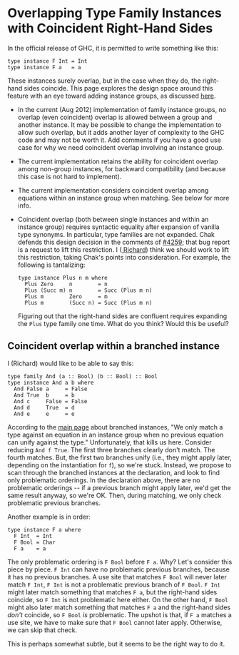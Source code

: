 # Overlapping Type Family Instances with Coincident Right-Hand Sides



In the official release of GHC, it is permitted to write something like this:


```wiki
type instance F Int = Int
type instance F a   = a
```


These instances surely overlap, but in the case when they do, the right-hand sides coincide. This page explores the design space around this feature with an eye toward adding instance groups, as discussed [here](new-axioms).


- In the current (Aug 2012) implementation of family instance groups, no overlap (even coincident) overlap is allowed between a group and another instance. It may be possible to change the implementation to allow such overlap, but it adds another layer of complexity to the GHC code and may not be worth it. Add comments if you have a good use case for why we need coincident overlap involving an instance group.

- The current implementation retains the ability for coincident overlap among non-group instances, for backward compatibility (and because this case is not hard to implement).

- The current implementation considers coincident overlap among equations within an instance group when matching. See below for more info.

- Coincident overlap (both between single instances and within an instance group) requires syntactic equality after expansion of vanilla type synonyms. In particular, type families are not expanded. Chak defends this design decision in the comments of [\#4259](https://gitlab.staging.haskell.org/ghc/ghc/issues/4259); that bug report is a request to lift this restriction. I ([
  Richard](http://www.cis.upenn.edu/~eir)) think we should work to lift this restriction, taking Chak's points into consideration. For example, the following is tantalizing:

  ```wiki
  type instance Plus n m where
    Plus Zero     n        = n
    Plus (Succ m) n        = Succ (Plus m n)
    Plus m        Zero     = m
    Plus m        (Succ n) = Succ (Plus m n)
  ```

  Figuring out that the right-hand sides are confluent requires expanding the `Plus` type family one time. What do you think? Would this be useful?

## Coincident overlap within a branched instance



I (Richard) would like to be able to say this:


```wiki
type family And (a :: Bool) (b :: Bool) :: Bool
type instance And a b where
  And False a     = False
  And True  b     = b
  And c     False = False
  And d     True  = d
  And e     e     = e
```


According to the [main page](new-axioms) about branched instances, "We only match a type against an equation in an instance group when no previous equation can unify against the type." Unfortunately, that kills us here. Consider reducing `And f True`. The first three branches clearly don't match. The fourth matches. But, the first two branches unify (i.e., they might apply later, depending on the instantiation for `f`), so we're stuck. Instead, we propose to scan through the branched instances at the declaration, and look to find only problematic orderings. In the declaration above, there are no problematic orderings -- if a previous branch might apply later, we'd get the same result anyway, so we're OK. Then, during matching, we only check problematic previous branches.



Another example is in order:


```wiki
type instance F a where
  F Int  = Int
  F Bool = Char
  F a    = a
```


The only problematic ordering is `F Bool` before `F a`. Why? Let's consider this piece by piece. `F Int` can have no problematic previous branches, because it has no previous branches. A use site that matches `F Bool` will never later match `F Int`, `F Int` is not a problematic previous branch of `F Bool`. `F Int` might later match something that matches `F a`, but the right-hand sides coincide, so `F Int` is not problematic here either. On the other hand, `F Bool` might also later match something that matches `F a` and the right-hand sides *don't* coincide, so `F Bool` *is* problematic. The upshot is that, if `F a` matches a use site, we have to make sure that `F Bool` cannot later apply. Otherwise, we can skip that check.



This is perhaps somewhat subtle, but it seems to be the right way to do it.



